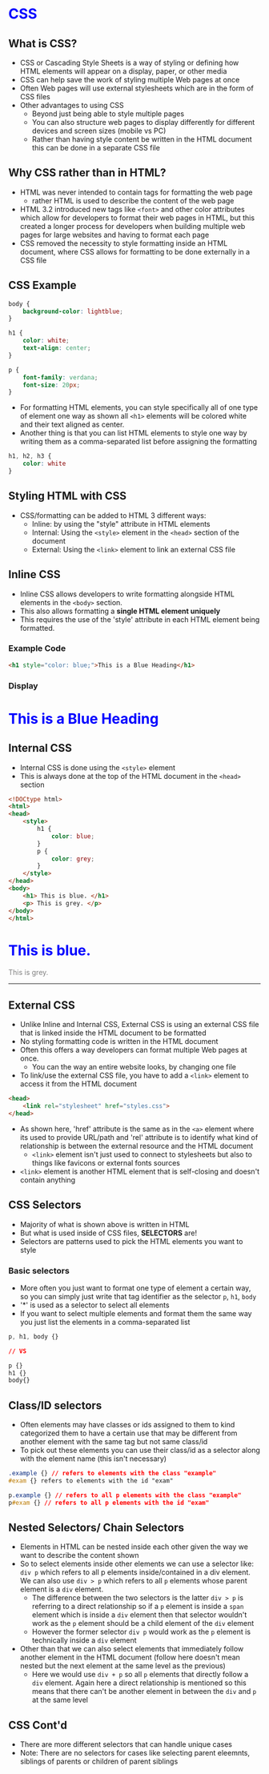 # CSS

## What is CSS?
- CSS or Cascading Style Sheets is a way of styling or defining how HTML elements will appear on a display, paper, or other media
- CSS can help save the work of styling multiple Web pages at once
- Often Web pages will use external stylesheets which are in the form of CSS files
- Other advantages to using CSS
    - Beyond just being able to style multiple pages
    - You can also structure web pages to display differently for different devices and screen sizes (mobile vs PC)
    - Rather than having style content be written in the HTML document this can be done in a separate CSS file

## Why CSS rather than in HTML?
- HTML was never intended to contain tags for formatting the web page
    - rather HTML is used to describe the content of the web page
- HTML 3.2 introduced new tags like `<font>` and other color attributes which allow for developers to format their web pages in HTML, but this created a longer process for developers when building multiple web pages for large websites and having to format each page 
- CSS removed the necessity to style formatting inside an HTML document, where CSS allows for formatting to be done externally in a CSS file

## CSS Example
```CSS
body {
    background-color: lightblue;
}

h1 {
    color: white;
    text-align: center;
}

p {
    font-family: verdana;
    font-size: 20px;
}
```
- For formatting HTML elements, you can style specifically all of one type of element one way as shown all `<h1>` elements will be colored white and their text aligned as center.
- Another thing is that you can list HTML elements to style one way by writing them as a comma-separated list before assigning the formatting
```CSS
h1, h2, h3 {
    color: white
}
```

## Styling HTML with CSS
- CSS/formatting can be added to HTML 3 different ways:
    - Inline: by using the "style" attribute in HTML elements
    - Internal: Using the `<style>` element in the `<head>` section of the document
    - External: Using the `<link>` element to link an external CSS file


## Inline CSS
- Inline CSS allows developers to write formatting alongside HTML elements in the `<body>` section.
- This also allows formatting a **single HTML element uniquely**
- This requires the use of the 'style' attribute in each HTML element being formatted.
### Example Code
```HTML
<h1 style="color: blue;">This is a Blue Heading</h1>
``` 
### Display
<h1 style="color: blue;">This is a Blue Heading</h1>

## Internal CSS
- Internal CSS is done using the `<style>` element
- This is always done at the top of the HTML document in the `<head>` section
```HTML
<!DOCtype html>
<html>
<head>
    <style>
        h1 {
            color: blue;
        }
        p {
            color: grey;
        }
    </style>
</head>
<body>
    <h1> This is blue. </h1>
    <p> This is grey. </p>
</body>
</html>
```
<!DOCtype html>
<html>
<head>
    <style>
        h1 {
            color: blue;
        }
        p {
            color: grey;
        }
    </style>
</head>
<body>
    <h1> This is blue. </h1>
    <p> This is grey. </p>
</body>
</html>

--- 
## External CSS
- Unlike Inline and Internal CSS, External CSS is using an external CSS file that is linked inside the HTML document to be formatted
- No styling formatting code is written in the HTML document
- Often this offers a way developers can format multiple Web pages at once.
    - You can the way an entire website looks, by changing one file
- To link/use the external CSS file, you have to add a `<link>` element to access it from the HTML document
```HTML
<head>
    <link rel="stylesheet" href="styles.css">
</head>
```
- As shown here, 'href' attribute is the same as in the `<a>` element where its used to provide URL/path and 'rel' attribute is to identify what kind of relationship is between the external resource and the HTML document
    - `<link>` element isn't just used to connect to stylesheets but also to things like favicons or external fonts sources
- `<link>` element is another HTML element that is self-closing and doesn't contain anything

## CSS Selectors
- Majority of what is shown above is written in HTML 
- But what is used inside of CSS files, **SELECTORS** are!
- Selectors are patterns used to pick the HTML elements you want to style 

### Basic selectors
- More often you just want to format one type of element a certain way, so you can simply just write that tag identifier as the selector
`p`, `h1`, `body`
- '*' is used as a selector to select all elements 
- If you want to select multiple elements and format them the same way you just list the elements in a comma-separated list
```CSS
p, h1, body {}

// VS

p {}
h1 {}
body{}
```

## Class/ID selectors
- Often elements may have classes or ids assigned to them to kind categorized them to have a certain use that may be different from another element with the same tag but not same class/id
- To pick out these elements you can use their class/id as a selector along with the element name (this isn't necessary)
```CSS
.example {} // refers to elements with the class "example"
#exam {} refers to elements with the id "exam"

p.example {} // refers to all p elements with the class "example"
p#exam {} // refers to all p elements with the id "exam"
```

## Nested Selectors/ Chain Selectors
- Elements in HTML can be nested inside each other given the way we want to describe the content shown
- So to select elements inside other elements we can use a selector like:
` div p ` which refers to all p elements inside/contained in a div element. We can also use `div > p` which refers to all `p` elements whose parent element is a `div` element.
    - The difference between the two selectors is the latter `div > p` is referring to a direct relationship so if a `p` element is inside a `span` element which is inside a `div` element then that selector wouldn't work as the `p` element should be a child element of the `div` element
    - However the former selector `div p` would work as the `p` element is technically inside a `div` element
- Other than that we can also select elements that immediately follow another element in the HTML document (follow here doesn't mean nested but the next element at the same level as the previous)
    - Here we would use `div + p` so all `p` elements that directly follow a `div` element. Again here a direct relationship is mentioned so this means that there can't be another element in between the `div` and `p` at the same level

## CSS Cont'd
- There are more different selectors that can handle unique cases
- Note: There are no selectors for cases like selecting parent eleemnts, siblings of parents or children of parent siblings

